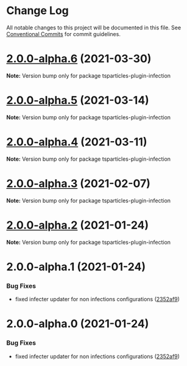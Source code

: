 # Change Log

All notable changes to this project will be documented in this file.
See [Conventional Commits](https://conventionalcommits.org) for commit guidelines.

# [2.0.0-alpha.6](https://github.com/matteobruni/tsparticles/compare/tsparticles-plugin-infection@2.0.0-alpha.5...tsparticles-plugin-infection@2.0.0-alpha.6) (2021-03-30)

**Note:** Version bump only for package tsparticles-plugin-infection





# [2.0.0-alpha.5](https://github.com/matteobruni/tsparticles/compare/tsparticles-plugin-infection@2.0.0-alpha.4...tsparticles-plugin-infection@2.0.0-alpha.5) (2021-03-14)

**Note:** Version bump only for package tsparticles-plugin-infection





# [2.0.0-alpha.4](https://github.com/matteobruni/tsparticles/compare/tsparticles-plugin-infection@2.0.0-alpha.3...tsparticles-plugin-infection@2.0.0-alpha.4) (2021-03-11)

**Note:** Version bump only for package tsparticles-plugin-infection





# [2.0.0-alpha.3](https://github.com/matteobruni/tsparticles/compare/tsparticles-plugin-infection@2.0.0-alpha.2...tsparticles-plugin-infection@2.0.0-alpha.3) (2021-02-07)

**Note:** Version bump only for package tsparticles-plugin-infection





# [2.0.0-alpha.2](https://github.com/matteobruni/tsparticles/compare/tsparticles-plugin-infection@2.0.0-alpha.1...tsparticles-plugin-infection@2.0.0-alpha.2) (2021-01-24)

**Note:** Version bump only for package tsparticles-plugin-infection





# 2.0.0-alpha.1 (2021-01-24)


### Bug Fixes

* fixed infecter updater for non infections configurations ([2352af9](https://github.com/matteobruni/tsparticles/commit/2352af9dbe01a44a8ae5366c32267196bb505711))





# 2.0.0-alpha.0 (2021-01-24)


### Bug Fixes

* fixed infecter updater for non infections configurations ([2352af9](https://github.com/matteobruni/tsparticles/commit/2352af9dbe01a44a8ae5366c32267196bb505711))

